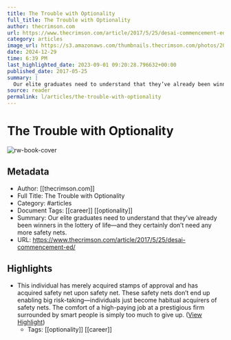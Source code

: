 ```yaml
---
title: The Trouble with Optionality
full_title: The Trouble with Optionality
author: thecrimson.com
url: https://www.thecrimson.com/article/2017/5/25/desai-commencement-ed/
category: articles
image_url: https://s3.amazonaws.com/thumbnails.thecrimson.com/photos/2017/05/23/012909_1323227.jpg.1921x2000_q95_crop-smart_upscale.jpg
date: 2024-12-29
time: 6:39 PM
last_highlighted_date: 2023-09-01 09:20:28.796632+00:00
published_date: 2017-05-25
summary: |
  Our elite graduates need to understand that they’ve already been winners in the lottery of life—and they certainly don’t need any more safety nets.
source: reader
permalink: l/articles/the-trouble-with-optionality
---
```

# The Trouble with Optionality

![rw-book-cover](https://s3.amazonaws.com/thumbnails.thecrimson.com/photos/2017/05/23/012909_1323227.jpg.1921x2000_q95_crop-smart_upscale.jpg)

## Metadata
- Author: [[thecrimson.com]]
- Full Title: The Trouble with Optionality
- Category: #articles
- Document Tags: [[career]] [[optionality]] 
- Summary: Our elite graduates need to understand that they’ve already been winners in the lottery of life—and they certainly don’t need any more safety nets.
- URL: https://www.thecrimson.com/article/2017/5/25/desai-commencement-ed/

## Highlights
- This individual has merely acquired stamps of approval and has acquired safety net upon safety net. These safety nets don’t end up enabling big risk-taking—individuals just become habitual acquirers of safety nets. The comfort of a high-paying job at a prestigious firm surrounded by smart people is simply too much to give up. ([View Highlight](https://read.readwise.io/read/01h980pfcdfhmkgjca08jevzq3))
    - Tags: [[optionality]] [[career]] 


